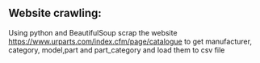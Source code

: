 ## Website crawling:

Using python and BeautifulSoup scrap the website https://www.urparts.com/index.cfm/page/catalogue to get manufacturer, category, model,part and part_category and load them to csv file

